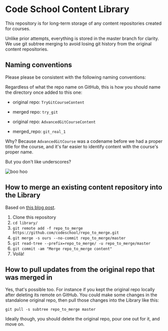 # Code School Content Library

This repository is for long-term storage of any content repositories
created for courses.

Unlike prior attempts, everything is stored in the master branch for
clarity. We use git subtree merging to avoid losing git history from
the original content repositories.

## Naming conventions
Please please be consistent with the following naming conventions:

Regardless of what the repo name on GitHub, this is how you should name
the directory once added to this one:

- original repo: `TryGitCourseContent`
- merged repo: `try_git`

- original repo: `AdvancedGitCourseContent`
- merged_repo: `git_real_1`

Why? Because `AdvancedGitCourse` was a codename before we had a proper
title for the course, and it's far easier to identify content with the
course's proper name.

But you don't like underscores?

![boo hoo](http://img4.wikia.nocookie.net/__cb20140910042820/glee/images/2/2e/Boo-hoo.gif)

## How to merge an existing content repository into the Library
Based on [this blog post](http://jasonkarns.com/blog/merge-two-git-repositories-into-one/).

1. Clone this repository
2. `cd library/`
3. `git remote add -f repo_to_merge https://github.com/codeschool/repo_to_merge.git`
4. `git merge -s ours --no-commit repo_to_merge/master`
5. `git read-tree --prefix=repo_to_merge/ -u repo_to_merge/master`
6. `git commit -am "Merge repo_to_merge content"`
7. Voilà!

## How to pull updates from the original repo that was merged in

Yes, that's possible too. For instance if you kept the original repo
locally after deleting its remote on GitHub. You could make some changes
in the standalone original repo, then pull those changes into the Library
like this:

`git pull -s subtree repo_to_merge master`

Ideally though, you should delete the original repo, pour one out for it,
and move on.
